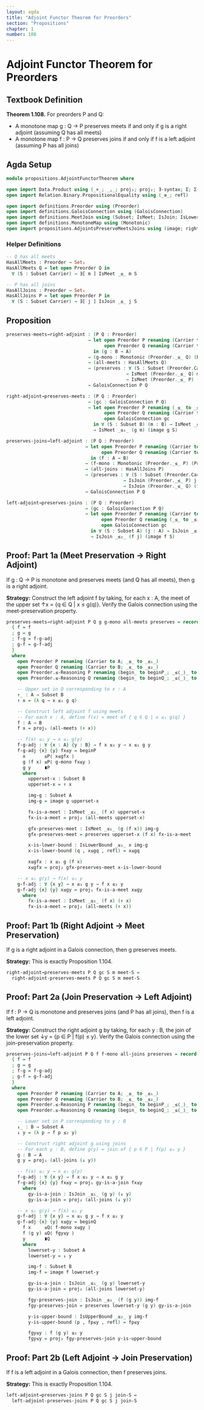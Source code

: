 ```yaml
---
layout: agda
title: "Adjoint Functor Theorem for Preorders"
section: "Propositions"
chapter: 1
number: 108
---
```


# Adjoint Functor Theorem for Preorders

## Textbook Definition

**Theorem 1.108.** For preorders P and Q:
- A monotone map g : Q → P preserves meets if and only if g is a right adjoint (assuming Q has all meets)
- A monotone map f : P → Q preserves joins if and only if f is a left adjoint (assuming P has all joins)

## Agda Setup

```agda
module propositions.AdjointFunctorTheorem where

open import Data.Product using (_×_; _,_; proj₁; proj₂; ∃-syntax; Σ; Σ-syntax)
open import Relation.Binary.PropositionalEquality using (_≡_; refl)

open import definitions.Preorder using (Preorder)
open import definitions.GaloisConnection using (GaloisConnection)
open import definitions.MeetJoin using (Subset; IsMeet; IsJoin; IsLowerBound; IsUpperBound)
open import definitions.MonotoneMap using (Monotonic)
open import propositions.AdjointsPreserveMeetsJoins using (image; right-adjoint-preserves-meets; left-adjoint-preserves-joins)
```

### Helper Definitions

```agda
-- Q has all meets
HasAllMeets : Preorder → Set₁
HasAllMeets Q = let open Preorder Q in
  ∀ (S : Subset Carrier) → ∃[ m ] IsMeet _≤_ m S

-- P has all joins
HasAllJoins : Preorder → Set₁
HasAllJoins P = let open Preorder P in
  ∀ (S : Subset Carrier) → ∃[ j ] IsJoin _≤_ j S
```

## Proposition

```agda
preserves-meets→right-adjoint : (P Q : Preorder)
                              → let open Preorder P renaming (Carrier to A; _≤_ to _≤₁_)
                                    open Preorder Q renaming (Carrier to B; _≤_ to _≤₂_)
                                in (g : B → A)
                              → (g-mono : Monotonic (Preorder._≤_ Q) (Preorder._≤_ P) g)
                              → (all-meets : HasAllMeets Q)
                              → (preserves : ∀ (S : Subset (Preorder.Carrier Q)) (m : Preorder.Carrier Q)
                                            → IsMeet (Preorder._≤_ Q) m S
                                            → IsMeet (Preorder._≤_ P) (g m) (image g S))
                              → GaloisConnection P Q

right-adjoint→preserves-meets : (P Q : Preorder)
                              → (gc : GaloisConnection P Q)
                              → let open Preorder P renaming (_≤_ to _≤₁_)
                                    open Preorder Q renaming (Carrier to B; _≤_ to _≤₂_)
                                    open GaloisConnection gc
                                in ∀ (S : Subset B) (m : B) → IsMeet _≤₂_ m S
                                → IsMeet _≤₁_ (g m) (image g S)

preserves-joins→left-adjoint : (P Q : Preorder)
                             → let open Preorder P renaming (Carrier to A; _≤_ to _≤₁_)
                                   open Preorder Q renaming (Carrier to B; _≤_ to _≤₂_)
                               in (f : A → B)
                             → (f-mono : Monotonic (Preorder._≤_ P) (Preorder._≤_ Q) f)
                             → (all-joins : HasAllJoins P)
                             → (preserves : ∀ (S : Subset (Preorder.Carrier P)) (j : Preorder.Carrier P)
                                           → IsJoin (Preorder._≤_ P) j S
                                           → IsJoin (Preorder._≤_ Q) (f j) (image f S))
                             → GaloisConnection P Q

left-adjoint→preserves-joins : (P Q : Preorder)
                             → (gc : GaloisConnection P Q)
                             → let open Preorder P renaming (Carrier to A; _≤_ to _≤₁_)
                                   open Preorder Q renaming (_≤_ to _≤₂_)
                                   open GaloisConnection gc
                               in ∀ (S : Subset A) (j : A) → IsJoin _≤₁_ j S
                               → IsJoin _≤₂_ (f j) (image f S)
```

## Proof: Part 1a (Meet Preservation → Right Adjoint)

If g : Q → P is monotone and preserves meets (and Q has all meets), then g is a right adjoint.

**Strategy:** Construct the left adjoint f by taking, for each x : A, the meet of the upper set ↑x = {q ∈ Q | x ≤ g(q)}. Verify the Galois connection using the meet-preservation property.

```agda
preserves-meets→right-adjoint P Q g g-mono all-meets preserves = record
  { f = f
  ; g = g
  ; f-g = f-g-adj
  ; g-f = g-f-adj
  }
  where
    open Preorder P renaming (Carrier to A; _≤_ to _≤₁_)
    open Preorder Q renaming (Carrier to B; _≤_ to _≤₂_)
    open Preorder.≤-Reasoning P renaming (begin_ to beginP_; _≤⟨_⟩_ to _≤P⟨_⟩_; _∎ to _∎P)
    open Preorder.≤-Reasoning Q renaming (begin_ to beginQ_; _≤⟨_⟩_ to _≤Q⟨_⟩_; _∎ to _∎Q)

    -- Upper set in Q corresponding to x : A
    ↑_ : A → Subset B
    ↑ x = (λ q → x ≤₁ g q)

    -- Construct left adjoint f using meets
    -- For each x : A, define f(x) = meet of { q ∈ Q | x ≤₁ g(q) }
    f : A → B
    f x = proj₁ (all-meets (↑ x))

    -- f(x) ≤₂ y → x ≤₁ g(y)
    f-g-adj : ∀ {x : A} {y : B} → f x ≤₂ y → x ≤₁ g y
    f-g-adj {x} {y} fx≤y = beginP
      x       ≤P⟨ x≤gfx ⟩
      g (f x) ≤P⟨ g-mono fx≤y ⟩
      g y     ∎P
      where
        upperset-x : Subset B
        upperset-x = ↑ x

        img-g : Subset A
        img-g = image g upperset-x

        fx-is-a-meet : IsMeet _≤₂_ (f x) upperset-x
        fx-is-a-meet = proj₂ (all-meets upperset-x)

        gfx-preserves-meet : IsMeet _≤₁_ (g (f x)) img-g
        gfx-preserves-meet = preserves upperset-x (f x) fx-is-a-meet

        x-is-lower-bound : IsLowerBound _≤₁_ x img-g
        x-is-lower-bound (q , x≤gq , refl) = x≤gq

        x≤gfx : x ≤₁ g (f x)
        x≤gfx = proj₂ gfx-preserves-meet x-is-lower-bound

    -- x ≤₁ g(y) → f(x) ≤₂ y
    g-f-adj : ∀ {x y} → x ≤₁ g y → f x ≤₂ y
    g-f-adj {x} {y} x≤gy = proj₁ fx-is-a-meet x≤gy
      where
        fx-is-a-meet : IsMeet _≤₂_ (f x) (↑ x)
        fx-is-a-meet = proj₂ (all-meets (↑ x))
```

## Proof: Part 1b (Right Adjoint → Meet Preservation)

If g is a right adjoint in a Galois connection, then g preserves meets.

**Strategy:** This is exactly Proposition 1.104.

```agda
right-adjoint→preserves-meets P Q gc S m meet-S =
  right-adjoint-preserves-meets P Q gc S m meet-S
```

## Proof: Part 2a (Join Preservation → Left Adjoint)

If f : P → Q is monotone and preserves joins (and P has all joins), then f is a left adjoint.

**Strategy:** Construct the right adjoint g by taking, for each y : B, the join of the lower set ↓y = {p ∈ P | f(p) ≤ y}. Verify the Galois connection using the join-preservation property.

```agda
preserves-joins→left-adjoint P Q f f-mono all-joins preserves = record
  { f = f
  ; g = g
  ; f-g = f-g-adj
  ; g-f = g-f-adj
  }
  where
    open Preorder P renaming (Carrier to A; _≤_ to _≤₁_)
    open Preorder Q renaming (Carrier to B; _≤_ to _≤₂_)
    open Preorder.≤-Reasoning P renaming (begin_ to beginP_; _≤⟨_⟩_ to _≤P⟨_⟩_; _∎ to _∎P)
    open Preorder.≤-Reasoning Q renaming (begin_ to beginQ_; _≤⟨_⟩_ to _≤Q⟨_⟩_; _∎ to _∎Q)

    -- Lower set in P corresponding to y : B
    ↓_ : B → Subset A
    ↓ y = (λ p → f p ≤₂ y)

    -- Construct right adjoint g using joins
    -- For each y : B, define g(y) = join of { p ∈ P | f(p) ≤₂ y }
    g : B → A
    g y = proj₁ (all-joins (↓ y))

    -- f(x) ≤₂ y → x ≤₁ g(y)
    f-g-adj : ∀ {x y} → f x ≤₂ y → x ≤₁ g y
    f-g-adj {x} {y} fx≤y = proj₁ gy-is-a-join fx≤y
      where
        gy-is-a-join : IsJoin _≤₁_ (g y) (↓ y)
        gy-is-a-join = proj₂ (all-joins (↓ y))

    -- x ≤₁ g(y) → f(x) ≤₂ y
    g-f-adj : ∀ {x y} → x ≤₁ g y → f x ≤₂ y
    g-f-adj {x} {y} x≤gy = beginQ
      f x     ≤Q⟨ f-mono x≤gy ⟩
      f (g y) ≤Q⟨ fgy≤y ⟩
      y       ∎Q
      where
        lowerset-y : Subset A
        lowerset-y = ↓ y

        img-f : Subset B
        img-f = image f lowerset-y

        gy-is-a-join : IsJoin _≤₁_ (g y) lowerset-y
        gy-is-a-join = proj₂ (all-joins lowerset-y)

        fgy-preserves-join : IsJoin _≤₂_ (f (g y)) img-f
        fgy-preserves-join = preserves lowerset-y (g y) gy-is-a-join

        y-is-upper-bound : IsUpperBound _≤₂_ y img-f
        y-is-upper-bound (p , fp≤y , refl) = fp≤y

        fgy≤y : f (g y) ≤₂ y
        fgy≤y = proj₂ fgy-preserves-join y-is-upper-bound
```

## Proof: Part 2b (Left Adjoint → Join Preservation)

If f is a left adjoint in a Galois connection, then f preserves joins.

**Strategy:** This is exactly Proposition 1.104.

```agda
left-adjoint→preserves-joins P Q gc S j join-S =
  left-adjoint-preserves-joins P Q gc S j join-S
```
